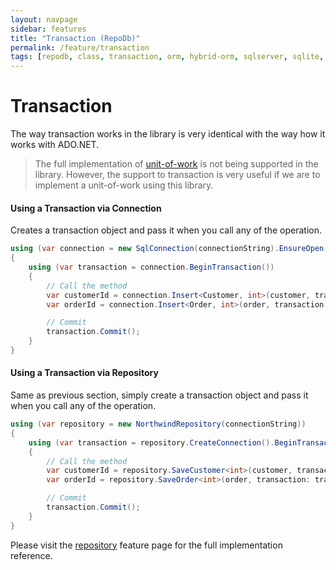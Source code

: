 ```yaml
---
layout: navpage
sidebar: features
title: "Transaction (RepoDb)"
permalink: /feature/transaction
tags: [repodb, class, transaction, orm, hybrid-orm, sqlserver, sqlite, mysql, postgresql]
---
```


# Transaction

The way transaction works in the library is very identical with the way how it works with ADO.NET.

> The full implementation of [unit-of-work](/reference/unitofwork) is not being supported in the library. However, the support to transaction is very useful if we are to implement a unit-of-work using this library.

#### Using a Transaction via Connection

Creates a transaction object and pass it when you call any of the operation.

```csharp
using (var connection = new SqlConnection(connectionString).EnsureOpen())
{
    using (var transaction = connection.BeginTransaction())
    {
        // Call the method
        var customerId = connection.Insert<Customer, int>(customer, transaction: transaction);
        var orderId = connection.Insert<Order, int>(order, transaction: transaction);

        // Commit
        transaction.Commit();
    }
}
```

#### Using a Transaction via Repository

Same as previous section, simply create a transaction object and pass it when you call any of the operation.

```csharp
using (var repository = new NorthwindRepository(connectionString))
{
    using (var transaction = repository.CreateConnection().BeginTransaction())
    {
        // Call the method
        var customerId = repository.SaveCustomer<int>(customer, transaction: transaction);
        var orderId = repository.SaveOrder<int>(order, transaction: transaction);

        // Commit
        transaction.Commit();
    }
}
```

Please visit the [repository](/feature/repositories) feature page for the full implementation reference.